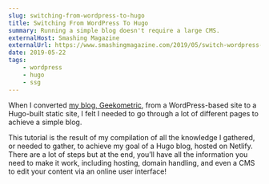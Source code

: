 ```yaml
---
slug: switching-from-wordpress-to-hugo
title: Switching From WordPress To Hugo
summary: Running a simple blog doesn't require a large CMS.
externalHost: Smashing Magazine
externalUrl: https://www.smashingmagazine.com/2019/05/switch-wordpress-hugo/
date: 2019-05-22
tags:
    - wordpress
    - hugo
    - ssg
---
```


When I converted [my blog, Geekometric](https://geekometric.com), from a WordPress-based site to a Hugo-built static site, I felt I needed to go through a lot of different pages to achieve a simple blog.

This tutorial is the result of my compilation of all the knowledge I gathered, or needed to gather, to achieve my goal of a Hugo blog, hosted on Netlify. There are a lot of steps but at the end, you’ll have all the information you need to make it work, including hosting, domain handling, and even a CMS to edit your content via an online user interface!
